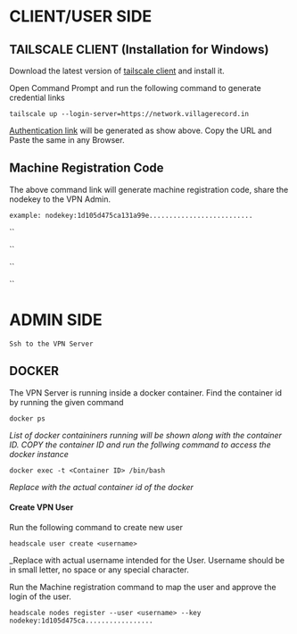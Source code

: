 # CLIENT/USER SIDE
## TAILSCALE CLIENT (Installation for Windows)
Download the latest version of [tailscale client](https://pkgs.tailscale.com/stable/tailscale-setup-latest.exe) and install it.

Open Command Prompt and run the following command to generate credential links

`tailscale up --login-server=https://network.villagerecord.in`


[Authentication link]() will be generated as show above. Copy the URL and Paste the same in any Browser.

## Machine Registration Code
The above command link will generate machine registration code, share the nodekey to the VPN Admin.

`example: nodekey:1d105d475ca131a99e..........................`

``

``

``

``

# ADMIN SIDE
``Ssh to the VPN Server``

## DOCKER
The VPN Server is running inside a docker container. Find the container id by running the given command

`docker ps`

_List of docker containiners running will be shown along with the container ID. COPY the container ID and run the follwing command to access the docker instance_

`docker exec -t <Container ID> /bin/bash`

_Replace <Container ID> with the actual container id of the docker_

#### Create VPN User
Run the following command to create new user

`headscale user create <username>`

_Replace <username> with actual username intended for the User. Username should be in small letter, no space or any special character.

Run the Machine registration command to map the user and approve the login of the user.

`headscale nodes register --user <username> --key nodekey:1d105d475ca.................`
